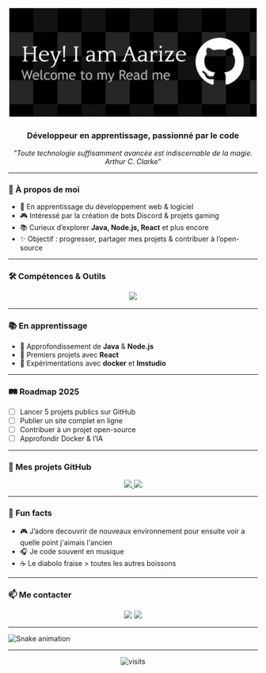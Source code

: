 <!-- Bannière -->
<p align="center">
  <img src="./github-header-banner.png" alt="banner" />
</p>
<h3 align="center">Développeur en apprentissage, passionné par le code</h3>

<p align="center">
  <em>"Toute technologie suffisamment avancée est indiscernable de la magie. Arthur C. Clarke"</em>
</p>

---

### 🚀 À propos de moi
- 🎯 En apprentissage du développement web & logiciel  
- 🎮 Intéressé par la création de bots Discord & projets gaming  
- 📚 Curieux d’explorer **Java, Node.js, React** et plus encore  
- ✨ Objectif : progresser, partager mes projets & contribuer à l’open-source  

---

### 🛠️ Compétences & Outils
<p align="center">
  <img src="https://skillicons.dev/icons?i=java,nodejs,python,php,mysql,react,html,css,js,docker,git,linux,vscode" />
</p>

---

### 📚 En apprentissage
- 🔹 Approfondissement de **Java** & **Node.js**  
- 🔹 Premiers projets avec **React**  
- 🔹 Expérimentations avec **docker** et **lmstudio**  

---

### 🛤️ Roadmap 2025
- [ ] Lancer 5 projets publics sur GitHub  
- [ ] Publier un site complet en ligne  
- [ ] Contribuer à un projet open-source  
- [ ] Approfondir Docker & l’IA  

---

### 🚧 Mes projets GitHub
<p align="center">
  <a href="https://github.com/aarize720/simplewarp">
    <img src="https://github-readme-stats.vercel.app/api/pin/?username=aarize720&repo=simplewarp&theme=radical" />
  </a>
  <a href="https://github.com/aarize720/evolupets">
    <img src="https://github-readme-stats.vercel.app/api/pin/?username=aarize720&repo=evolupets&theme=radical" />
  </a>
</p>

---

### 🎉 Fun facts
- 🎮 J’adore decouvrir de nouveaux environnement pour ensuite voir a quelle point j'aimais l'ancien 
- 🎧 Je code souvent en musique  
- ☕ Le diabolo fraise > toutes les autres boissons  

---

### 📫 Me contacter
<p align="center">
  <a href="[https://discord.gg/CAnAuGTpsq](https://discord.com/users/1110861220489216010)"><img src="https://img.shields.io/badge/Discord-5865F2?style=for-the-badge&logo=discord&logoColor=white"/></a>
  <a href="mailto:officel.vega2944@gmail.com"><img src="https://img.shields.io/badge/Email-EA4335?style=for-the-badge&logo=gmail&logoColor=white"/></a>
</p>

---

![Snake animation](https://github.com/aarize720/aarize720/blob/output/github-contribution-grid-snake.svg)

---

<p align="center">
  <img src="https://komarev.com/ghpvc/?username=aarize720&style=flat-square&color=blue" alt="visits"/>
</p>
